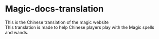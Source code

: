# Magic-docs-translation
This is the Chinese translation of the magic website<br>
This translation is made to help Chinese players play with the Magic spells and wands.
